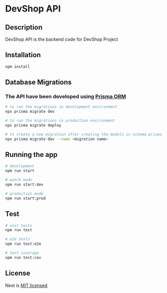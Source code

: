 # DevShop API

## Description

DevShop API is the backend code for DevShop Project

## Installation

```bash
npm install
```

## Database Migrations

### The API have been developed using [Prisma ORM](https://www.prisma.io/)

```bash
# to run the migrations in development environment
npx prisma migrate dev

# to run the migrations in production environment
npx prisma migrate deploy

# to create a new migration after creating the models in schema.prisma file
npx prisma migrate dev --name <migration name>
```

## Running the app

```bash
# development
npm run start

# watch mode
npm run start:dev

# production mode
npm run start:prod
```

## Test

```bash
# unit tests
npm run test

# e2e tests
npm run test:e2e

# test coverage
npm run test:cov
```

## License

Nest is [MIT licensed](LICENSE).
